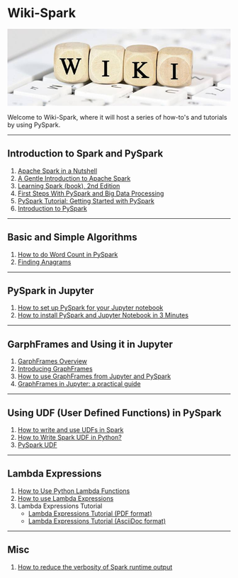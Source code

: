 # Wiki-Spark

![wiki-spark](./wiki.jpeg)


Welcome to Wiki-Spark, where it will host a series of 
how-to's and tutorials by using PySpark.

-----

## Introduction to Spark and PySpark

1. [Apache Spark in a Nutshell](https://www.linkedin.com/pulse/apache-spark-nutshell-brian-uri-/)
2. [A Gentle Introduction to Apache Spark](https://pages.databricks.com/rs/094-YMS-629/images/A-Gentle-Introduction-to-Apache-Spark.pdf)
3. [Learning Spark (book), 2nd Edition](https://pages.databricks.com/rs/094-YMS-629/images/LearningSpark2.0.pdf)
4. [First Steps With PySpark and Big Data Processing](https://realpython.com/pyspark-intro/)
5. [PySpark Tutorial: Getting Started with PySpark](https://www.datacamp.com/tutorial/pyspark-tutorial-getting-started-with-pyspark)
6. [Introduction to PySpark](https://annefou.github.io/pyspark/03-pyspark_context/)

-----

## Basic and Simple Algorithms

1. [How to do Word Count in PySpark](https://github.com/mahmoudparsian/data-algorithms-with-spark/tree/master/code/bonus_chapters/wordcount/)
2. [Finding Anagrams](https://github.com/mahmoudparsian/data-algorithms-with-spark/tree/master/code/bonus_chapters/anagrams/python)

-----
## PySpark in Jupyter

1. [How to set up PySpark for your Jupyter notebook](https://opensource.com/article/18/11/pyspark-jupyter-notebook)
2. [How to install PySpark and Jupyter Notebook in 3 Minutes](https://www.sicara.fr/blog-technique/2017-05-02-get-started-pyspark-jupyter-notebook-3-minutes)

-----

## GarphFrames and Using it in Jupyter

1. [GarphFrames Overview](https://graphframes.github.io/graphframes/docs/_site/index.html)
2. [Introducing GraphFrames](https://www.databricks.com/blog/2016/03/03/introducing-graphframes.html)
3. [How to use GraphFrames from Jupyter and PySpark](./using-graphframes-with-jupyter.md)
4. [GraphFrames in Jupyter: a practical guide](https://towardsdatascience.com/graphframes-in-jupyter-a-practical-guide-9b3b346cebc5)

-----

## Using UDF (User Defined Functions) in PySpark

1. [How to write and use UDFs in Spark](./how-to-use-UDF-in-spark.md)
2. [How to Write Spark UDF in Python?](https://www.geeksforgeeks.org/how-to-write-spark-udf-user-defined-functions-in-python/)
3. [PySpark UDF](https://www.javatpoint.com/pyspark-udf)

-----

## Lambda Expressions

1. [How to Use Python Lambda Functions](https://realpython.com/python-lambda/)
2. [How to use Lambda Expressions](./lambda_expressions_basics.md)
3. Lambda Expressions Tutorial
	* [Lambda Expressions Tutorial (PDF format)](./lambda_expressions.pdf)
	* [Lambda Expressions Tutorial (AsciiDoc format)](./lambda_expressions.adoc)

------

## Misc
1. [How to reduce the verbosity of Spark runtime output](./reduce-the-verbosity-of-spark-runtime-output.md)
